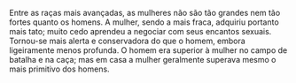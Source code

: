 ﻿Entre as raças mais avançadas, as mulheres não são tão grandes nem tão fortes quanto os homens. A mulher, sendo a mais fraca, adquiriu portanto mais tato; muito cedo aprendeu a negociar com seus encantos sexuais. Tornou-se mais alerta e conservadora do que o homem, embora ligeiramente menos profunda. O homem era superior à mulher no campo de batalha e na caça; mas em casa a mulher geralmente superava mesmo o mais primitivo dos homens.